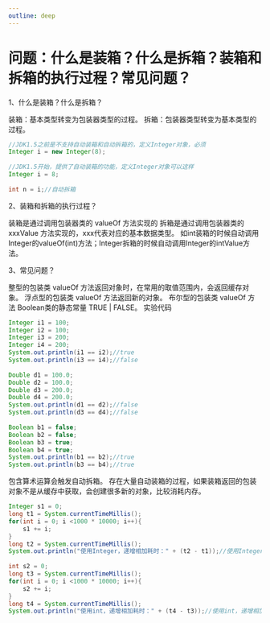 ```yaml
---
outline: deep
---
```


# 问题：什么是装箱？什么是拆箱？装箱和拆箱的执行过程？常见问题？

1、什么是装箱？什么是拆箱？

装箱：基本类型转变为包装器类型的过程。
拆箱：包装器类型转变为基本类型的过程。

```java
//JDK1.5之前是不支持自动装箱和自动拆箱的，定义Integer对象，必须
Integer i = new Integer(8);
 
//JDK1.5开始，提供了自动装箱的功能，定义Integer对象可以这样
Integer i = 8;
 
int n = i;//自动拆箱
```

2、装箱和拆箱的执行过程？

装箱是通过调用包装器类的 valueOf 方法实现的
拆箱是通过调用包装器类的 xxxValue 方法实现的，xxx代表对应的基本数据类型。
如int装箱的时候自动调用Integer的valueOf(int)方法；Integer拆箱的时候自动调用Integer的intValue方法。

3、常见问题？

整型的包装类 valueOf 方法返回对象时，在常用的取值范围内，会返回缓存对象。
浮点型的包装类 valueOf 方法返回新的对象。
布尔型的包装类 valueOf 方法 Boolean类的静态常量 TRUE | FALSE。
实验代码

```java
Integer i1 = 100;
Integer i2 = 100;
Integer i3 = 200;
Integer i4 = 200;
System.out.println(i1 == i2);//true
System.out.println(i3 == i4);//false
        
Double d1 = 100.0;
Double d2 = 100.0;
Double d3 = 200.0;
Double d4 = 200.0;
System.out.println(d1 == d2);//false
System.out.println(d3 == d4);//false
        
Boolean b1 = false;
Boolean b2 = false;
Boolean b3 = true;
Boolean b4 = true;
System.out.println(b1 == b2);//true
System.out.println(b3 == b4);//true
 ```

包含算术运算会触发自动拆箱。
存在大量自动装箱的过程，如果装箱返回的包装对象不是从缓存中获取，会创建很多新的对象，比较消耗内存。

```java
Integer s1 = 0;
long t1 = System.currentTimeMillis();
for(int i = 0; i <1000 * 10000; i++){
    s1 += i;
}
long t2 = System.currentTimeMillis();
System.out.println("使用Integer，递增相加耗时：" + (t2 - t1));//使用Integer，递增相加耗时：68
        
int s2 = 0;
long t3 = System.currentTimeMillis();
for(int i = 0; i <1000 * 10000; i++){
    s2 += i;
}
long t4 = System.currentTimeMillis();
System.out.println("使用int，递增相加耗时：" + (t4 - t3));//使用int，递增相加耗时：6
```